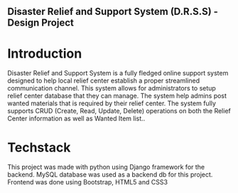## Disaster Relief and Support System (D.R.S.S) - Design Project

# Introduction

Disaster Relief and Support System is a fully fledged online support system designed to help local relief center establish a proper streamlined communication channel. This system allows for administrators to setup relief center database that they can manage. The system help admins post wanted materials that is required by their relief center. The system fully supports CRUD (Create, Read, Update, Delete) operations on both the Relief Center information as well as Wanted Item list..

# Techstack

This project was made with python using Django framework for the backend. MySQL database was used as a backend db for this project. Frontend was done using Bootstrap, HTML5 and CSS3


